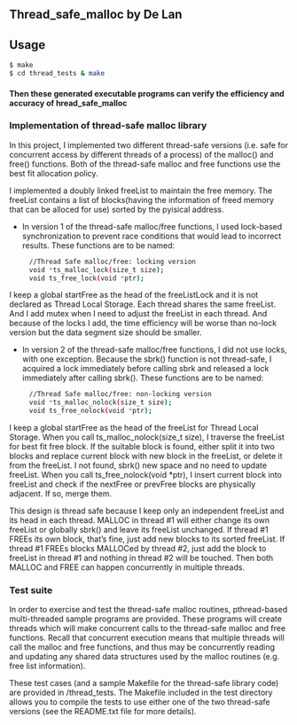 ## Thread_safe_malloc by De Lan

## Usage
```sh
$ make
$ cd thread_tests & make
```
#### Then these generated executable programs can verify the efficiency and accuracy of hread_safe_malloc



### Implementation of thread-safe malloc library

In this project, I implemented two different thread-safe versions (i.e. safe for concurrent access by different threads of a process) of the malloc() and free() functions. Both of the thread-safe malloc and free functions use the best fit allocation policy.


I implemented a doubly linked freeList to maintain the free memory. The freeList contains a list of blocks(having the information of freed memory that can be alloced for use) sorted by the pyisical address.


- In version 1 of the thread-safe malloc/free functions, I used lock-based synchronization to prevent race conditions that would lead to incorrect results. These functions are to be named:
```sh
     //Thread Safe malloc/free: locking version
     void *ts_malloc_lock(size_t size);
     void ts_free_lock(void *ptr);
```
I keep a global startFree as the head of the freeListLock and it is not declared as Thread Local Storage. Each thread shares the same freeList. And I add mutex when I need to adjust the freeList in each thread. And because of the locks I add, the time efficiency will be worse than no-lock version but the data segment size should be smaller.



- In version 2 of the thread-safe malloc/free functions, I did not use locks, with one exception. Because the sbrk() function is not thread-safe, I acquired a lock immediately before calling sbrk and released a lock immediately after calling sbrk(). These functions are to be named:
```sh
     //Thread Safe malloc/free: non-locking version 
     void *ts_malloc_nolock(size_t size);
     void ts_free_nolock(void *ptr);
```

I keep a global startFree as the head of the freeList for Thread Local Storage. When you call ts_malloc_nolock(size_t size), I traverse the freeList for best fit free block. If the suitable block is found, either split it into two blocks and replace current block with new block in the freeList, or delete it from the freeList. I not found, sbrk() new space and no need to update freeList. When you call ts_free_nolock(void \*ptr), I insert current block into freeList and check if the nextFree or prevFree blocks are physically adjacent. If so, merge them.


This design is thread safe because I keep only an independent freeList and its head in each thread. MALLOC in thread #1 will either change its own freeList or globally sbrk() and leave its freeList unchanged. If thread #1 FREEs its own block, that’s fine, just add new blocks to its sorted freeList. If thread #1 FREEs blocks MALLOCed by thread #2, just add the block to freeList in thread #1 and nothing in thread #2 will be touched. Then both MALLOC and FREE can happen concurrently in multiple threads.


### Test suite

In order to exercise and test the thread-safe malloc routines, pthread-based multi-threaded sample programs are provided. These programs will create threads which will make concurrent calls to the thread-safe malloc and free functions. Recall that concurrent execution means that multiple threads will call the malloc and free functions, and thus may be concurrently reading and updating any shared data structures used by the malloc routines (e.g. free list information).



These test cases (and a sample Makefile for the thread-safe library code) are provided in /thread_tests. The Makefile included in the test directory allows you to compile the tests to use either one of the two thread-safe versions (see the README.txt file for more details).





